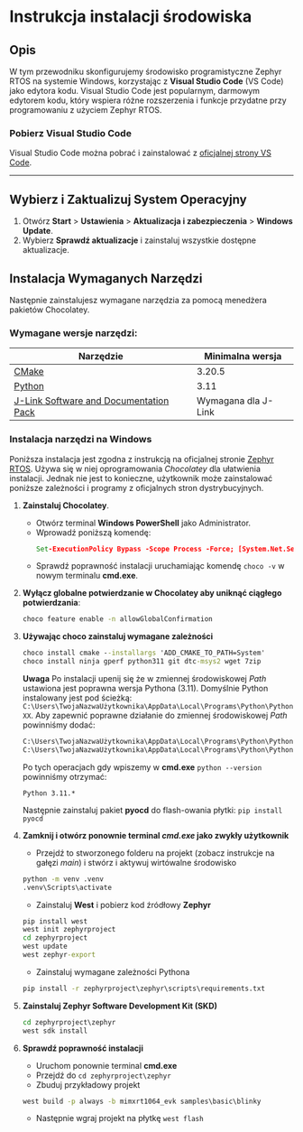 # Instrukcja instalacji środowiska

## Opis

W tym przewodniku skonfigurujemy środowisko programistyczne Zephyr RTOS na systemie Windows, korzystając z **Visual Studio Code** (VS Code) jako edytora kodu. Visual Studio Code jest popularnym, darmowym edytorem kodu, który wspiera różne rozszerzenia i funkcje przydatne przy programowaniu z użyciem Zephyr RTOS. 

### Pobierz Visual Studio Code

Visual Studio Code można pobrać i zainstalować z [oficjalnej strony VS Code](https://code.visualstudio.com/).

---

## Wybierz i Zaktualizuj System Operacyjny

1. Otwórz **Start** > **Ustawienia** > **Aktualizacja i zabezpieczenia** > **Windows Update**.
2. Wybierz **Sprawdź aktualizacje** i zainstaluj wszystkie dostępne aktualizacje.

## Instalacja Wymaganych Narzędzi

Następnie zainstalujesz wymagane narzędzia za pomocą menedżera pakietów Chocolatey.

### Wymagane wersje narzędzi:

| Narzędzie                          | Minimalna wersja |
|------------------------------------|------------------|
| [CMake](https://cmake.org/)        | 3.20.5          |
| [Python](https://www.python.org/)  | 3.11            |
|[J-Link Software and Documentation Pack](https://www.segger.com/downloads/jlink/#J-LinkSoftwareAndDocumentationPack) | Wymagana dla J-Link |



### Instalacja narzędzi na Windows
Poniższa instalacja jest zgodna z instrukcją na oficjalnej stronie [Zephyr RTOS](https://docs.zephyrproject.org/latest/develop/getting_started/index.html). Używa się w niej oprogramowania *Chocolatey* dla ułatwienia instalacji. Jednak nie jest to konieczne, użytkownik może zainstalować poniższe zależności i programy z oficjalnych stron dystrybucyjnych.

1. **Zainstaluj Chocolatey**.
   - Otwórz terminal **Windows PowerShell** jako Administrator.
   - Wprowadź poniższą komendę:
     ```bat
     Set-ExecutionPolicy Bypass -Scope Process -Force; [System.Net.ServicePointManager]::SecurityProtocol = [System.Net.ServicePointManager]::SecurityProtocol -bor 3072; iex ((New-Object System.Net.WebClient).DownloadString('https://community.chocolatey.org/install.ps1'))
     ```
   - Sprawdź poprawność instalacji uruchamiając komendę ```choco -v``` w nowym terminalu **cmd.exe**.


2. **Wyłącz globalne potwierdzanie w Chocolatey aby uniknąć ciągłego potwierdzania**:
   ```bat
   choco feature enable -n allowGlobalConfirmation
   ```

3. **Używając choco zainstaluj wymagane zależności**
    ```bat
    choco install cmake --installargs 'ADD_CMAKE_TO_PATH=System'
    choco install ninja gperf python311 git dtc-msys2 wget 7zip
    ```
    **Uwaga** Po instalacji upenij się że w zmiennej środowiskowej *Path* ustawiona jest poprawna wersja Pythona (3.11). Domyślnie Python instalowany jest pod ścieżką:
    ```C:\Users\TwojaNazwaUżytkownika\AppData\Local\Programs\Python\PythonXX```. Aby zapewnić poprawne działanie do zmiennej środowiskowej *Path* powinniśmy dodać:
    ```bat
    C:\Users\TwojaNazwaUżytkownika\AppData\Local\Programs\Python\Python311\Scripts\
    C:\Users\TwojaNazwaUżytkownika\AppData\Local\Programs\Python\Python311\
    ```  
    Po tych operacjach gdy wpiszemy w **cmd.exe** ```python --version``` powinniśmy otrzymać:
    
    ```Python 3.11.*```

    Następnie zainstaluj pakiet **pyocd** do flash-owania płytki: ```pip install pyocd```

4. **Zamknij i otwórz ponownie terminal *cmd.exe* jako zwykły użytkownik**
    - Przejdź to stworzonego folderu na projekt (zobacz instrukcje na gałęzi *main*) i stwórz i aktywuj wirtówalne środowisko
    ```bat
    python -m venv .venv
    .venv\Scripts\activate
    ```
    - Zainstaluj **West** i pobierz kod źródłowy **Zephyr** 
    ```bat
    pip install west
    west init zephyrproject
    cd zephyrproject
    west update
    west zephyr-export
    ```
    - Zainstaluj wymagane zależności Pythona
    ```bat
    pip install -r zephyrproject\zephyr\scripts\requirements.txt
    ```

5. **Zainstaluj Zephyr Software Development Kit (SKD)**
    ```bat
    cd zephyrproject\zephyr
    west sdk install
    ```

6. **Sprawdź poprawność instalacji**
    - Uruchom ponownie terminal **cmd.exe**
    - Przejdź do ```cd zephyrproject\zephyr```
    - Zbuduj przykładowy projekt 
    ```bat
    west build -p always -b mimxrt1064_evk samples\basic\blinky
    ```
    - Następnie wgraj projekt na płytkę ```west flash```